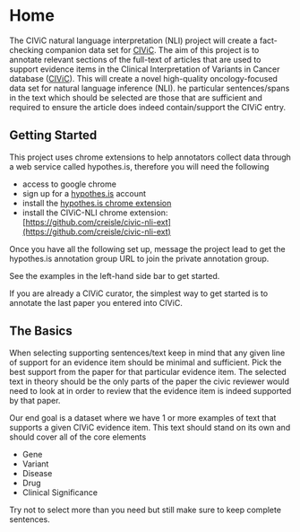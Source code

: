 # Home

The CIViC natural language interpretation (NLI) project will create a fact-checking companion data set for [CIViC](https://civicdb.org/). The aim of this project is to annotate relevant sections of the full-text of articles that are used to support evidence items in the Clinical Interpretation of Variants in Cancer database ([CIViC](https://civicdb.org/)). This will create a novel high-quality oncology-focused data set for natural language inference (NLI). he particular sentences/spans in the text which should be selected are those that are sufficient and required to ensure the article does indeed contain/support the CIViC entry.

## Getting Started

This project uses chrome extensions to help annotators collect data through a web service called hypothes.is, therefore you will need the following

- access to google chrome
- sign up for a [hypothes.is](https://web.hypothes.is) account
- install the [hypothes.is chrome extension](https://chrome.google.com/webstore/detail/hypothesis-web-pdf-annota/bjfhmglciegochdpefhhlphglcehbmek?hl=en)
- install the CIViC-NLI chrome extension: [https://github.com/creisle/civic-nli-ext](https://github.com/creisle/civic-nli-ext)

Once you have all the following set up, message the project lead to get the hypothes.is annotation group URL to join the private annotation group.

See the examples in the left-hand side bar to get started.

If you are already a CIViC curator, the simplest way to get started is to annotate the last paper you entered into CIViC.

## The Basics

When selecting supporting sentences/text keep in mind that any given line of support for an evidence item should be minimal and sufficient. Pick the best support from the paper for that particular evidence item. The selected text in theory should be the only parts of the paper the civic reviewer would need to look at in order to review that the evidence item is indeed supported by that paper.

Our end goal is a dataset where we have 1 or more examples of text that supports a given CIViC evidence item. This text should stand on its own and should cover all of the core elements

- Gene
- Variant
- Disease
- Drug
- Clinical Significance

Try not to select more than you need but still make sure to keep complete sentences.
